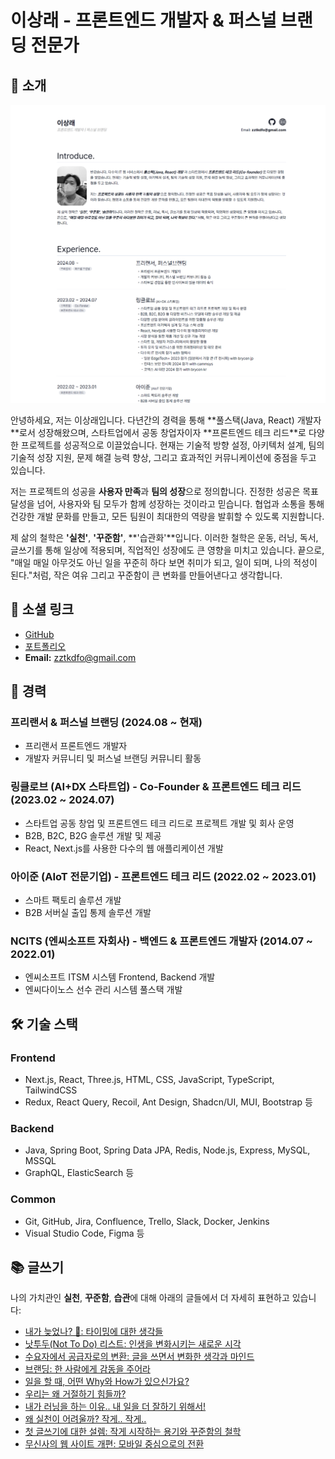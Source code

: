 # 이상래 - 프론트엔드 개발자 & 퍼스널 브랜딩 전문가

## 👋 소개

<p align="center">
  <img src="public/image.png" alt="이상래 이미지" width="600" />
</p>
안녕하세요, 저는 이상래입니다. 다년간의 경력을 통해 **풀스택(Java, React) 개발자**로서 성장해왔으며, 스타트업에서 공동 창업자이자 **프론트엔드 테크 리드**로 다양한 프로젝트를 성공적으로 이끌었습니다. 현재는 기술적 방향 설정, 아키텍처 설계, 팀의 기술적 성장 지원, 문제 해결 능력 향상, 그리고 효과적인 커뮤니케이션에 중점을 두고 있습니다.

저는 프로젝트의 성공을 **사용자 만족**과 **팀의 성장**으로 정의합니다. 진정한 성공은 목표 달성을 넘어, 사용자와 팀 모두가 함께 성장하는 것이라고 믿습니다. 협업과 소통을 통해 건강한 개발 문화를 만들고, 모든 팀원이 최대한의 역량을 발휘할 수 있도록 지원합니다.

제 삶의 철학은 **'실천'**, **'꾸준함'**, **'습관화'**입니다. 이러한 철학은 운동, 러닝, 독서, 글쓰기를 통해 일상에 적용되며, 직업적인 성장에도 큰 영향을 미치고 있습니다. 끝으로, "매일 매일 아무것도 아닌 일을 꾸준히 하다 보면 취미가 되고, 일이 되며, 나의 적성이 된다."처럼, 작은 여유 그리고 꾸준함이 큰 변화를 만들어낸다고 생각합니다.

## 🔗 소셜 링크

- [GitHub](https://github.com/zztkdfo/)
- [포트폴리오](https://portfolio-zztkdfo.vercel.app/)
- **Email:** zztkdfo@gmail.com

## 💼 경력

### 프리랜서 & 퍼스널 브랜딩 (2024.08 ~ 현재)

- 프리랜서 프론트엔드 개발자
- 개발자 커뮤니티 및 퍼스널 브랜딩 커뮤니티 활동

### 링클로브 (AI+DX 스타트업) - Co-Founder & 프론트엔드 테크 리드 (2023.02 ~ 2024.07)

- 스타트업 공동 창업 및 프론트엔드 테크 리드로 프로젝트 개발 및 회사 운영
- B2B, B2C, B2G 솔루션 개발 및 제공
- React, Next.js를 사용한 다수의 웹 애플리케이션 개발

### 아이준 (AIoT 전문기업) - 프론트엔드 테크 리드 (2022.02 ~ 2023.01)

- 스마트 팩토리 솔루션 개발
- B2B 서버실 출입 통제 솔루션 개발

### NCITS (엔씨소프트 자회사) - 백엔드 & 프론트엔드 개발자 (2014.07 ~ 2022.01)

- 엔씨소프트 ITSM 시스템 Frontend, Backend 개발
- 엔씨다이노스 선수 관리 시스템 풀스택 개발

## 🛠 기술 스택

### Frontend

- Next.js, React, Three.js, HTML, CSS, JavaScript, TypeScript, TailwindCSS
- Redux, React Query, Recoil, Ant Design, Shadcn/UI, MUI, Bootstrap 등

### Backend

- Java, Spring Boot, Spring Data JPA, Redis, Node.js, Express, MySQL, MSSQL
- GraphQL, ElasticSearch 등

### Common

- Git, GitHub, Jira, Confluence, Trello, Slack, Docker, Jenkins
- Visual Studio Code, Figma 등

## 📚 글쓰기

나의 가치관인 **실천**, **꾸준함**, **습관**에 대해 아래의 글들에서 더 자세히 표현하고 있습니다:

- [내가 늦었나? 🤔: 타이밍에 대한 생각들](https://disquiet.io/@zztkdfo/makerlog/%EB%82%B4%EA%B0%80-%EB%8A%A6%EC%97%88%EB%82%98-%ED%83%80%EC%9D%B4%EB%B0%8D%EC%97%90-%EB%8C%80%ED%95%9C-%EC%83%9D%EA%B0%81%EB%93%A4)
- [낫투두(Not To Do) 리스트: 인생을 변화시키는 새로운 시각](https://disquiet.io/@zztkdfo/makerlog/%EB%82%AB%ED%88%AC%EB%91%90-not-to-do-%EB%A6%AC%EC%8A%A4%ED%8A%B8-%EC%9D%B8%EC%83%9D%EC%9D%84-%EB%B3%80%ED%99%94%EC%8B%9C%ED%82%A4%EB%8A%94-%EC%83%88%EB%A1%9C%EC%9A%B4-%EC%8B%9C%EA%B0%81)
- [수요자에서 공급자로의 변환: 글을 쓰면서 변화한 생각과 마인드](https://disquiet.io/@zztkdfo/makerlog/%EC%88%98%EC%9A%94%EC%9E%90%EC%97%90%EC%84%9C-%EA%B3%B5%EA%B8%89%EC%9E%90%EB%A1%9C%EC%9D%98-%EB%B3%80%ED%99%98-%EA%B8%80%EC%9D%84-%EC%93%B0%EB%A9%B4%EC%84%9C-%EB%B3%80%ED%99%94%ED%95%9C-%EC%83%9D%EA%B0%81%EA%B3%BC-%EB%A7%88%EC%9D%B8%EB%93%9C)
- [브랜딩: 한 사람에게 감동을 주어라](https://disquiet.io/@zztkdfo/makerlog/%EB%B8%8C%EB%9E%9C%EB%94%A9-%ED%95%9C-%EC%82%AC%EB%9E%8C%EC%97%90%EA%B2%8C-%EA%B0%90%EB%8F%99%EC%9D%84-%EC%A3%BC%EC%96%B4%EB%9D%BC)
- [일을 할 때, 어떤 Why와 How가 있으신가요?](https://disquiet.io/@zztkdfo/makerlog/%EC%9D%BC%EC%9D%84-%ED%95%A0-%EB%95%8C-%EC%96%B4%EB%96%A4-why%EC%99%80-how%EA%B0%80-%EC%9E%88%EC%9C%BC%EC%8B%A0%EA%B0%80%EC%9A%94)
- [우리는 왜 거절하기 힘들까?](https://disquiet.io/@zztkdfo/makerlog/%EC%9A%B0%EB%A6%AC%EB%8A%94-%EC%99%9C-%EA%B1%B0%EC%A0%88%ED%95%98%EA%B8%B0-%ED%9E%98%EB%93%A4%EA%B9%8C)
- [내가 러닝을 하는 이유.. 내 일을 더 잘하기 위해서!](https://disquiet.io/@zztkdfo/makerlog/%EB%82%B4%EA%B0%80-%EB%9F%AC%EB%8B%9D%EC%9D%84-%ED%95%98%EB%8A%94-%EC%9D%B4%EC%9C%A0-%EB%82%B4-%EC%9D%BC%EC%9D%84-%EB%8D%94-%EC%9E%98%ED%95%98%EA%B8%B0-%EC%9C%84%ED%95%B4%EC%84%9C)
- [왜 실천이 어려울까? 작게.. 작게..](https://disquiet.io/@zztkdfo/makerlog/%EC%99%9C-%EC%8B%A4%EC%B2%9C%EC%9D%B4-%EC%96%B4%EB%A0%A4%EC%9A%B8%EA%B9%8C-%EC%9E%91%EA%B2%8C-%EC%9E%91%EA%B2%8C)
- [첫 글쓰기에 대한 설렘: 작게 시작하는 용기와 꾸준함의 철학](https://disquiet.io/@zztkdfo/makerlog/%EC%B2%AB-%EA%B8%80%EC%93%B0%EA%B8%B0%EC%97%90-%EB%8C%80%ED%95%9C-%EC%84%A4%EB%A0%88%EC%9E%84-%EC%9E%91%EA%B2%8C-%EC%8B%9C%EC%9E%91%ED%95%98%EB%8A%94-%EC%9A%A9%EA%B8%B0%EC%99%80-%EA%BE%B8%EC%A4%80%ED%95%A8%EC%9D%98-%EC%B2%A0%ED%95%99)
- [무신사의 웹 사이트 개편: 모바일 중심으로의 전환](https://disquiet.io/@zztkdfo/makerlog/%EB%AC%B4%EC%8B%A0%EC%82%AC%EC%9D%98-%EC%9B%B9%EC%82%AC%EC%9D%B4%ED%8A%B8-%EA%B0%9C%ED%8E%B8-%EB%AA%A8%EB%B0%94%EC%9D%BC-%EC%A4%91%EC%8B%AC%EC%9C%BC%EB%A1%9C%EC%9D%98-%EC%A0%84%ED%99%98)
